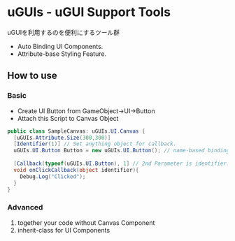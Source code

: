 # uGUIs - uGUI Support Tools

uGUIを利用するのを便利にするツール群

* Auto Binding UI Components.
* Attribute-base Styling Feature.

## How to use

### Basic

* Create UI Button from GameObject->UI->Button
* Attach this Script to Canvas Object

```csharp
public class SampleCanvas: uGUIs.UI.Canvas {
  [uGUIs.Attribute.Size(300,300)]
  [Identifier(1)] // Set anything object for callback.
  uGUIs.UI.Button Button = new uGUIs.UI.Button(); // name-based binding.
  
  [Callback(typeof(uGUIs.UI.Button), 1] // 2nd Parameter is identifier.
  void onClickCallback(object identifier){
    Debug.Log("Clicked");
  }
}
```

### Advanced

1. together your code without Canvas Component
2. inherit-class for UI Components

